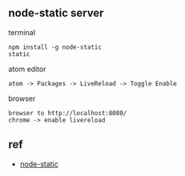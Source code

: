 ## node-static server

terminal

```
npm install -g node-static
static
```

atom editor

```
atom -> Packages -> LiveReload -> Toggle Enable
```

browser

```
browser to http://localhost:8080/
chrome -> enable livereload
```

## ref

* [node-static](https://www.npmjs.org/package/node-static)
